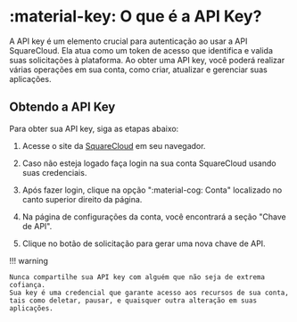 [SquareCloud]: https://squarecloud.app

# :material-key: O que é a API Key?

A API key é um elemento crucial para autenticação ao usar a API SquareCloud.
Ela atua como um token de acesso que identifica e valida suas solicitações à
plataforma. Ao obter uma API key, você poderá realizar várias operações em sua
conta, como criar, atualizar e gerenciar suas aplicações.

## Obtendo a API Key

Para obter sua API key, siga as etapas abaixo:

1. Acesse o site da [SquareCloud](https://squarecloud.app) em seu navegador.

2. Caso não esteja logado faça login na sua conta SquareCloud usando suas credenciais.

3. Após fazer login, clique na opção ":material-cog: Conta" localizado no canto
   superior direito da página.

4. Na página de configurações da conta, você encontrará a seção "Chave de API".

5. Clique no botão de solicitação para gerar uma nova chave de API.

!!! warning

    Nunca compartilhe sua API key com alguém que não seja de extrema cofiança.
    Sua key é uma credencial que garante acesso aos recursos de sua conta,
    tais como deletar, pausar, e quaisquer outra alteração em suas aplicações.